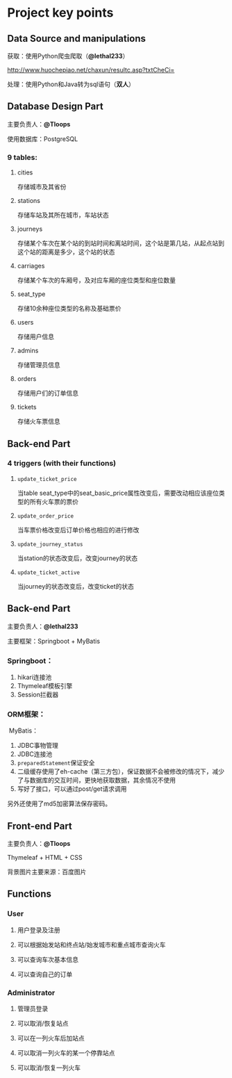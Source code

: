 # Project key points

## Data Source and manipulations

获取：使用Python爬虫爬取（**@lethal233**）

http://www.huochepiao.net/chaxun/resultc.asp?txtCheCi=

处理：使用Python和Java转为sql语句（**双人**）



## Database Design Part

主要负责人：**@Tloops**

使用数据库：PostgreSQL

### 9 tables:

1. cities

   存储城市及其省份

2. stations

   存储车站及其所在城市，车站状态

3. journeys

   存储某个车次在某个站的到站时间和离站时间，这个站是第几站，从起点站到这个站的距离是多少，这个站的状态

4. carriages

   存储某个车次的车厢号，及对应车厢的座位类型和座位数量

5. seat_type

   存储10余种座位类型的名称及基础票价

6. users

   存储用户信息

7. admins

   存储管理员信息

8. orders

   存储用户们的订单信息

9. tickets

   存储火车票信息



## Back-end Part

### 4 triggers (with their functions)

1. `update_ticket_price`

   当table seat_type中的seat_basic_price属性改变后，需要改动相应该座位类型的所有火车票的票价

2. `update_order_price`

   当车票价格改变后订单价格也相应的进行修改

3. `update_journey_status`

   当station的状态改变后，改变journey的状态

4. `update_ticket_active`

   当journey的状态改变后，改变ticket的状态





## Back-end Part

主要负责人：**@lethal233**

主要框架：Springboot + MyBatis



### Springboot：

1. hikari连接池
2. Thymeleaf模板引擎
3. Session拦截器



### ORM框架：

​	MyBatis：

1. JDBC事物管理
2. JDBC连接池
3. `preparedStatement`保证安全
4. 二级缓存使用了eh-cache（第三方包），保证数据不会被修改的情况下，减少了与数据库的交互时间，更快地获取数据，其余情况不使用
5. 写好了接口，可以通过post/get请求调用



另外还使用了md5加密算法保存密码。



## Front-end Part

主要负责人：**@Tloops**

Thymeleaf + HTML + CSS

背景图片主要来源：百度图片



## Functions

### User

1. 用户登录及注册

2. 可以根据始发站和终点站/始发城市和重点城市查询火车

3. 可以查询车次基本信息

4. 可以查询自己的订单



### Administrator

1. 管理员登录

2. 可以取消/恢复站点
3. 可以在一列火车后加站点
4. 可以取消一列火车的某一个停靠站点
5. 可以取消/恢复一列火车

